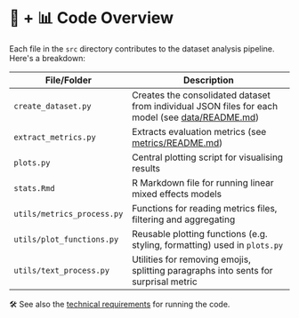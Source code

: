# 🧪 + 📊 Code Overview

Each file in the `src` directory contributes to the dataset analysis pipeline. Here's a breakdown:

| File/Folder                   | Description                                                                 |
|------------------------------|-----------------------------------------------------------------------------|
| `create_dataset.py`          | Creates the consolidated dataset from individual JSON files for each model (see [data/README.md](../data/README.md))       |
| `extract_metrics.py`         | Extracts evaluation metrics (see [metrics/README.md](../metrics/README.md))                    |
| `plots.py`                   | Central plotting script for visualising results                            |
| `stats.Rmd`                  | R Markdown file for running linear mixed effects models               |
| `utils/metrics_process.py`   | Functions for reading metrics files, filtering and aggregating                        |
| `utils/plot_functions.py`    | Reusable plotting functions (e.g. styling, formatting) used in `plots.py`                     |
| `utils/text_process.py`      | Utilities for removing emojis, splitting paragraphs into sents for surprisal metric    |


🛠️ See also the [technical requirements](/README.md#️-technical-requirements) for running the code.